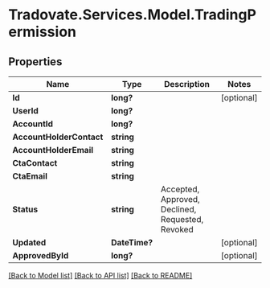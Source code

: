 # Tradovate.Services.Model.TradingPermission
## Properties

Name | Type | Description | Notes
------------ | ------------- | ------------- | -------------
**Id** | **long?** |  | [optional] 
**UserId** | **long?** |  | 
**AccountId** | **long?** |  | 
**AccountHolderContact** | **string** |  | 
**AccountHolderEmail** | **string** |  | 
**CtaContact** | **string** |  | 
**CtaEmail** | **string** |  | 
**Status** | **string** | Accepted, Approved, Declined, Requested, Revoked | 
**Updated** | **DateTime?** |  | [optional] 
**ApprovedById** | **long?** |  | [optional] 

[[Back to Model list]](../README.md#documentation-for-models) [[Back to API list]](../README.md#documentation-for-api-endpoints) [[Back to README]](../README.md)

